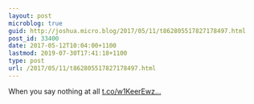 ```yaml
---
layout: post
microblog: true
guid: http://joshua.micro.blog/2017/05/11/t862805517827178497.html
post_id: 33400
date: 2017-05-12T10:04:00+1100
lastmod: 2019-07-30T17:41:18+1100
type: post
url: /2017/05/11/t862805517827178497.html
---
```

When you say nothing at all [t.co/w1KeerEwz...](https://t.co/w1KeerEwzb)
